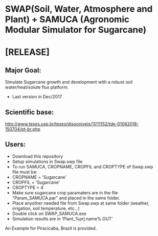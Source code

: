 # SWAP(Soil, Water, Atmosphere and Plant) + SAMUCA (Agronomic Modular Simulator for Sugarcane)

# [RELEASE]

## Major Goal:
Simulate Sugarcane growth and development with a robust soil water/heat/solute flux platform.

- Last version in Dec/2017

## Scientific base:
http://www.teses.usp.br/teses/disponiveis/11/11152/tde-01082018-150704/pt-br.php

## Users:

- Download this repository
- Setup simulations in Swap.swp file
- To run SAMUCA, CROPNAME, CROPFIL and CROPTYPE of Swap.swp file must be:
- CROPNAME = 'Sugarcane'
- CROPFIL  = 'Sugarcane'
- CROPTYPE = 4
- Make sure sugarcane crop paramaters are in the file "Param_SAMUCA.par" and placed in the same folder.
- Place anyother needed file from Swap.swp at same folder (weather, irrigation, soil temperature, etc...)
- Double click on SWAP_SAMUCA.exe
- Simulation results are in 'Plant_%prj.name%.OUT'

An Example for Piracicaba, Brazil is provided.
